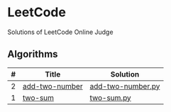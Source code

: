 # LeetCode
Solutions of LeetCode Online Judge

## Algorithms

| #        | Title           | Solution  |
-----------|-----------------|-----------|
2 | [add-two-number](https://leetcode.com/problems/add-two-number/description/)  | [add-two-number.py](https://github.com/pandaomeng/LeetCode/blob/develop/Python/add-two-number.py)
1 | [two-sum](https://leetcode.com/problems/two-sum/description/)  | [two-sum.py](https://github.com/pandaomeng/LeetCode/blob/develop/Python/twoSum.py)


